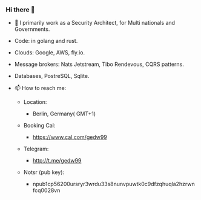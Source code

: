 ### Hi there 👋


- 🔭 I primarily work as a Security Architect, for Multi nationals and Governments.
- Code: in golang and rust.
- Clouds: Google, AWS, fly.io.
- Message brokers: Nats Jetstream, Tibo Rendevous, CQRS patterns.
- Databases, PostreSQL, Sqlite.


- 📫 How to reach me: 

  - Location:
      - Berlin, Germany( GMT+1)

  - Booking Cal:
      - https://www.cal.com/gedw99

  - Telegram:
      - http://t.me/gedw99
  
  - Notsr (pub key):
      - npub1cp56200ursryr3wrdu33s8nunvpuwtk0c9dfzqhuqla2hzrwnfcq0028vn


